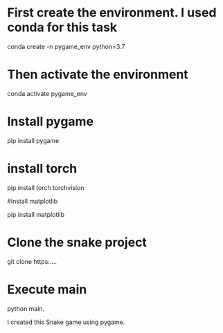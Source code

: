 # First create the environment. I used conda for this task

conda create -n pygame_env python=3.7

# Then activate the environment 

conda activate pygame_env

# Install pygame
pip install pygame

# install torch 
pip install torch torchvision

#install matplotlib

pip install matplotlib


# Clone the snake project
git clone https:....


# Execute main

python main.

I created this Snake game using pygame. 
